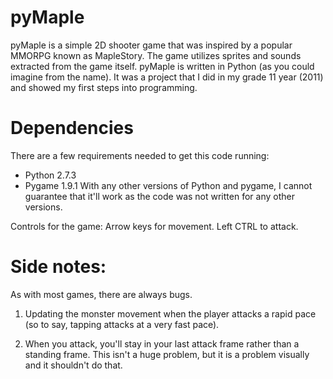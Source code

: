 # pyMaple
pyMaple is a simple 2D shooter game that was inspired by a popular MMORPG known as MapleStory. The game utilizes sprites and sounds extracted from the game itself. pyMaple is written in Python (as you could imagine from the name). It was a project that I did in my grade 11 year (2011) and showed my first steps into programming.

# Dependencies
There are a few requirements needed to get this code running:
- Python 2.7.3
- Pygame 1.9.1
With any other versions of Python and pygame, I cannot guarantee that it'll work as the code was not written for any other versions.

Controls for the game:
Arrow keys for movement. Left CTRL to attack.

# Side notes:
As with most games, there are always bugs.


1) Updating the monster movement when the player attacks a rapid pace (so to say, tapping attacks at a very fast pace).


2) When you attack, you'll stay in your last attack frame rather than a standing frame. This isn't a huge problem, but it is a problem visually and it shouldn't do that.
